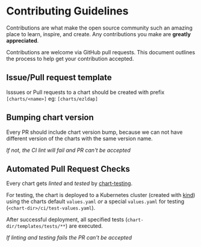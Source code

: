 # Contributing Guidelines

Contributions are what make the open source community such an amazing place to learn, inspire, and create. Any contributions you make are **greatly appreciated**.

Contributions are welcome via GitHub pull requests. This document outlines the process to help get your contribution accepted.

## Issue/Pull request template

Isssues or Pull requests to a chart should be created with prefix `[charts/<name>]` eg: `[charts/ezldap]`

## Bumping chart version

Every PR should include chart version bump, because we can not have different version of the charts with the same version name.

_If not, the CI lint will fail and PR can't be accepted_

## Automated Pull Request Checks

Every chart gets _linted_ and _tested_ by [chart-testing](https://github.com/helm/chart-testing).

For testing, the chart is deployed to a Kubernetes cluster (created with [kind](https://kind.sigs.k8s.io/)) using the charts default `values.yaml` _or_ a special `values.yaml` for testing (`<chart-dir>/ci/test-values.yaml`).

After successful deployment, all specified tests (`chart-dir/templates/tests/**`) are executed.

_If linting and testing fails the PR can't be accepted_
